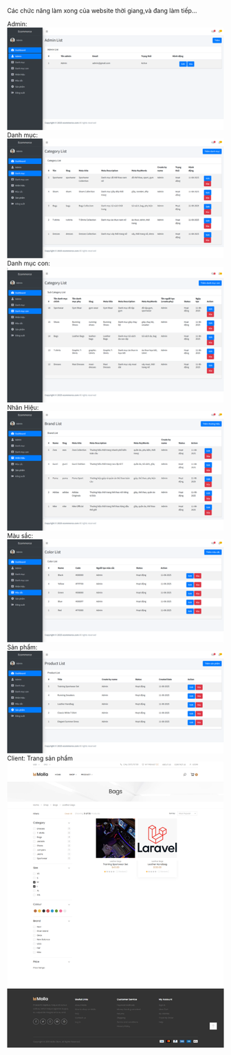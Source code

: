 Các chức năng làm xong của website thời giang,và đang làm tiếp...

Admin:
![Admin UI](https://raw.githubusercontent.com/luuhoang-star/website_shopping_fashion/master/UI-UX/admin.png)
Danh mục:
![Danh mục UI](https://raw.githubusercontent.com/luuhoang-star/website_shopping_fashion/master/UI-UX/danhmuc.png)
Danh mục con:
![Danh mục con UI](https://raw.githubusercontent.com/luuhoang-star/website_shopping_fashion/master/UI-UX/danhmuccon.png)
Nhãn Hiệu:
![Nhãn hiệu UI](https://raw.githubusercontent.com/luuhoang-star/website_shopping_fashion/master/UI-UX/nhanhieu.png)
Màu sắc:
![Mẫu màu UI](https://raw.githubusercontent.com/luuhoang-star/website_shopping_fashion/master/UI-UX/mausac.png)
Sản phẩm:
![Ảnh sản phẩm UI](https://raw.githubusercontent.com/luuhoang-star/website_shopping_fashion/master/UI-UX/sanpham.png)
Client:
Trang sản phẩm
![Ảnh sản phẩm - client](https://raw.githubusercontent.com/luuhoang-star/website_shopping_fashion/master/UI-UX/client-sanpham.png)

